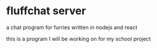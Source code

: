 # fluffchat server
a chat program for furries written in nodejs and react

this is a program I will be working on for my school project 
 
